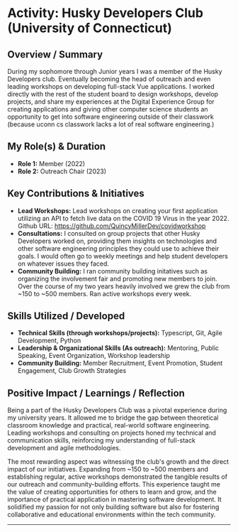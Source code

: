 # Activity: Husky Developers Club (University of Connecticut)


## Overview / Summary

During my sophomore through Junior years I was a member of the Husky Developers club. Eventually becoming the head of outreach and even leading workshops on developing full-stack Vue applications. I worked directly with the rest of the student board to design workshops, develop projects, and share my experiences at the Digital Experience Group for creating applications and giving other computer science students an opportunity to get into software engineering outside of their classwork (because uconn cs classwork lacks a lot of real software engineering.)

## My Role(s) & Duration

*   **Role 1:** Member (2022)
*   **Role 2:** Outreach Chair (2023)

## Key Contributions & Initiatives

*   **Lead Workshops:** Lead workshops on creating your first application utilizing an API to fetch live data on the COVID 19 Virus in the year 2022.
Github URL: https://github.com/QuincyMillerDev/covidworkshop
*   **Consultations:** I consulted on group projects that other Husky Developers worked on, providing them insights on technologies and other software engineering principles they could use to achieve their goals. I would often go to weekly meetings and help student developers on whatever issues they faced.
*   **Community Building:** I ran community building initatives such as organizing the involvement fair and promoting new members to join. Over the course of my two years heavily involved we grew the club from ~150 to ~500 members. Ran active workshops every week.

## Skills Utilized / Developed

*   **Technical Skills (through workshops/projects):** Typescript, Git, Agile Development, Python
*   **Leadership & Organizational Skills (As outreach):** Mentoring, Public Speaking, Event Organization, Workshop leadership
*   **Community Building:** Member Recruitment, Event Promotion, Student Engagement, Club Growth Strategies

## Positive Impact / Learnings / Reflection

Being a part of the Husky Developers Club was a pivotal experience during my university years. It allowed me to bridge the gap between theoretical classroom knowledge and practical, real-world software engineering. Leading workshops and consulting on projects honed my technical and communication skills, reinforcing my understanding of full-stack development and agile methodologies. 

The most rewarding aspect was witnessing the club's growth and the direct impact of our initiatives. Expanding from ~150 to ~500 members and establishing regular, active workshops demonstrated the tangible results of our outreach and community-building efforts. This experience taught me the value of creating opportunities for others to learn and grow, and the importance of practical application in mastering software development. It solidified my passion for not only building software but also for fostering collaborative and educational environments within the tech community.

--- 